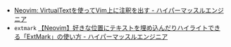 - [Neovim: VirtualTextを使ってVim上に注釈を出す - ハイパーマッスルエンジニア](https://www.rasukarusan.com/entry/2021/01/11/183408)
- `extmark` [【Neovim】好きな位置にテキストを埋め込んだりハイライトできる「ExtMark」の使い方 - ハイパーマッスルエンジニア](https://www.rasukarusan.com/entry/2021/08/22/202248)

